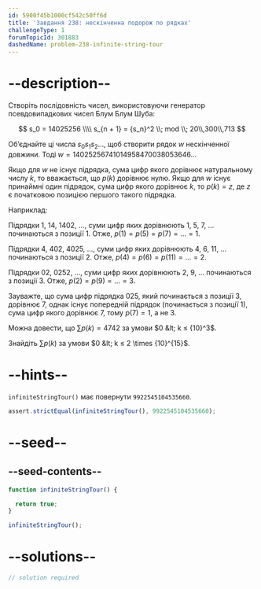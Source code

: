 ```yaml
---
id: 5900f45b1000cf542c50ff6d
title: 'Завдання 238: нескінченна подорож по рядках'
challengeType: 1
forumTopicId: 301883
dashedName: problem-238-infinite-string-tour
---
```


# --description--

Створіть послідовність чисел, використовуючи генератор псевдовипадкових чисел Блум Блум Шуба:

$$ s_0 = 14025256 \\\\
s_{n + 1} = {s_n}^2 \\; mod \\; 20\\,300\\,713 $$

Об’єднайте ці числа $s_0s_1s_2\ldots$, щоб створити рядок $w$ нескінченної довжини. Тоді $w = 14025256741014958470038053646\ldots$

Якщо для $w$ не існує підрядка, сума цифр якого дорівнює натуральному числу $k$, то вважається, що $p(k)$ дорівнює нулю. Якщо для $w$ існує принаймні один підрядок, сума цифр якого дорівнює $k$, то $p(k) = z$, де $z$ є початковою позицією першого такого підрядка.

Наприклад:

Підрядки 1, 14, 1402, …, суми цифр яких дорівнюють 1, 5, 7, … починаються з позиції 1. Отже, $p(1) = p(5) = p(7) = \ldots = 1$.

Підрядки 4, 402, 4025, …, суми цифр яких дорівнюють 4, 6, 11, … починаються з позиції 2. Отже, $p(4) = p(6) = p(11) = \ldots = 2$.

Підрядки 02, 0252, …, суми цифр яких дорівнюють 2, 9, … починаються з позиції 3. Отже, $p(2) = p(9) = \ldots = 3$.

Зауважте, що сума цифр підрядка 025, який починається з позиції 3, дорівнює 7, однак існує попередній підрядок (починається з позиції 1), сума цифр якого дорівнює 7, тому $p(7) = 1$, а не 3.

Можна довести, що $\sum p(k) = 4742$ за умови $0 &lt; k ≤ {10}^3$.

Знайдіть $\sum p(k)$ за умови $0 &lt; k ≤ 2 \times {10}^{15}$.

# --hints--

`infiniteStringTour()` має повернути `9922545104535660`.

```js
assert.strictEqual(infiniteStringTour(), 9922545104535660);
```

# --seed--

## --seed-contents--

```js
function infiniteStringTour() {

  return true;
}

infiniteStringTour();
```

# --solutions--

```js
// solution required
```
